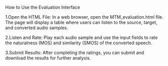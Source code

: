 How to Use the Evaluation Interface

1.Open the HTML File:
  In a web browser, open the MTM_evaluation.html file. The page will display a table where users can listen to the source, target, and converted audio samples.

2.Listen and Rate:
  Play each audio sample and use the input fields to rate the naturalness (MOS) and similarity (SMOS) of the converted speech.

3.Submit Results:
  After completing the ratings, you can submit and download the results for further analysis.
